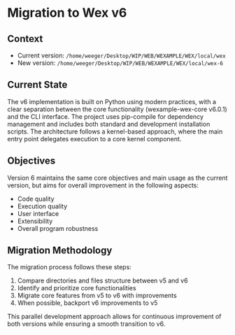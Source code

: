 # Migration to Wex v6

## Context

- Current version: `/home/weeger/Desktop/WIP/WEB/WEXAMPLE/WEX/local/wex`
- New version: `/home/weeger/Desktop/WIP/WEB/WEXAMPLE/WEX/local/wex-6`

## Current State

The v6 implementation is built on Python using modern practices, with a clear separation between the core functionality (wexample-wex-core v6.0.1) and the CLI interface. The project uses pip-compile for dependency management and includes both standard and development installation scripts. The architecture follows a kernel-based approach, where the main entry point delegates execution to a core kernel component.

## Objectives

Version 6 maintains the same core objectives and main usage as the current version, but aims for overall improvement in the following aspects:

- Code quality
- Execution quality
- User interface
- Extensibility
- Overall program robustness

## Migration Methodology

The migration process follows these steps:

1. Compare directories and files structure between v5 and v6
2. Identify and prioritize core functionalities
3. Migrate core features from v5 to v6 with improvements
4. When possible, backport v6 improvements to v5

This parallel development approach allows for continuous improvement of both versions while ensuring a smooth transition to v6.